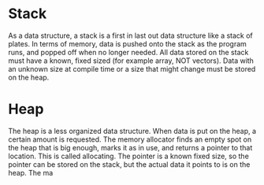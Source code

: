 # Stack
As a data structure, a stack is a first in last out data structure like a stack of plates. In terms of memory, data is pushed onto the stack as the program runs, and popped off when no longer needed. All data stored on the stack must have a known, fixed sized (for example array, NOT vectors). Data with an unknown size at compile time or a size that might change must be stored on the heap.
# Heap
The heap is a less organized data structure. When data is put on the heap, a certain amount is requested. The memory allocator finds an empty spot on the heap that is big enough, marks it as in use, and returns a pointer to that location. This is called allocating. The pointer is a known fixed size, so the pointer can be stored on the stack, but the actual data it points to is on the heap. The ma